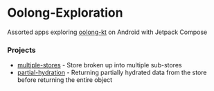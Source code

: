 # Oolong-Exploration
Assorted apps exploring [oolong-kt](https://github.com/oolong-kt/oolong) on Android with Jetpack Compose


### Projects
- [multiple-stores](https://github.com/dladukedev/Oolong-Exploration/tree/master/multiple-stores) - Store broken up into multiple sub-stores
- [partial-hydration](https://github.com/dladukedev/Oolong-Exploration/tree/master/partial-hydration) - Returning partially hydrated data from the store before returning the entire object

